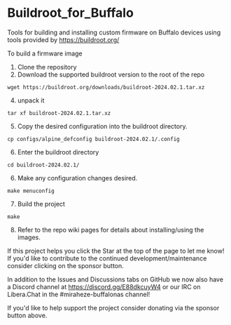 # Buildroot_for_Buffalo

Tools for building and installing custom firmware on Buffalo devices using tools provided by https://buildroot.org/

To build a firmware image
1. Clone the repository
2. Download the supported buildroot version to the root of the repo
   
`wget https://buildroot.org/downloads/buildroot-2024.02.1.tar.xz`

4. unpack it

`tar xf buildroot-2024.02.1.tar.xz`

5. Copy the desired configuration into the buildroot directory.

`cp configs/alpine_defconfig buildroot-2024.02.1/.config`

6. Enter the buildroot directory

`cd buildroot-2024.02.1/`

6. Make any configuration changes desired.

`make menuconfig`

7. Build the project

`make`

8. Refer to the repo wiki pages for details about installing/using the images.


If this project helps you click the Star at the top of the page to let me know! If you'd like to contribute to the continued development/maintenance consider clicking on the sponsor button.

In addition to the Issues and Discussions tabs on GitHub we now also have a Discord channel at https://discord.gg/E88dkcuyW4 or our IRC on Libera.Chat in the #miraheze-buffalonas channel!

If you'd like to help support the project consider donating via the sponsor button above. 
